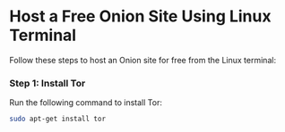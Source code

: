 # Host a Free Onion Site Using Linux Terminal

Follow these steps to host an Onion site for free from the Linux terminal:

### Step 1: Install Tor
Run the following command to install Tor:
```bash
sudo apt-get install tor
